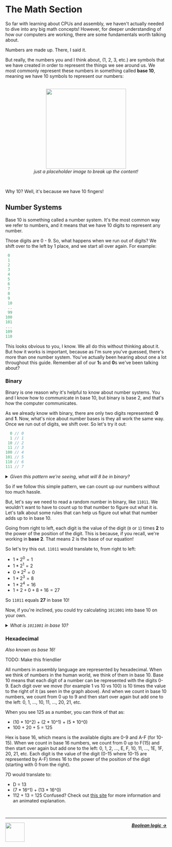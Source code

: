 # The Math Section

So far with learning about CPUs and assembly, we haven't actually needed to dive into any big math concepts! However, for deeper understanding of how our computers are working, there are some fundamentals worth talking about.

Numbers are made up. There, I said it.

But really, the numbers you and I think about, (1, 2, 3, etc.) are symbols that we have created in order to represent the things we see around us. We most commonly represent these numbers in something called **base 10**, meaning we have 10 symbols to represent our numbers:

<p align="center">
  <br />
  <img height="250" src="https://img2.annthegran.com/stockdesign/xlarge/grand_slam_designs/tim215.jpg">
  <br />
  <span>
    <em>
      just a placeholder image to break up the content!
    </em>
  </span>
</p>
<br />

Why 10? Well, it's because we have 10 fingers!

## Number Systems

Base 10 is something called a number system. It's the most common way we refer to numbers, and it means that we have 10 digits to represent any number.

Those digits are 0 - 9. So, what happens when we run out of digits? We shift over to the left by 1 place, and we start all over again. For example:
```js
 0
 1
 2
 3
 4
 5
 6
 7
 8
 9
 10
 ..
 99
100
101
...
109
110
```

This looks obvious to you, I know. We all do this without thinking about it. But how it works is important, because as I'm sure you've guessed, there's more than one number system. You've actually been hearing about one a lot throughout this guide. Remember all of our **1**s and **0**s we've been talking about?

### Binary

Binary is one reason why it's helpful to know about number systems. You and I know how to communicate in base 10, but binary is base 2, and that's how the computer communicates.

As we already know with binary, there are only two digits represented: **0** and **1**. Now, what's nice about number bases is they all work the same way. Once we run out of digits, we shift over. So let's try it out:

```js
  0 // 0
  1 // 1
 10 // 2
 11 // 3
100 // 4
101 // 5
110 // 6
111 // 7
```

<details>
<summary><i>Given this pattern we're seeing, what will 8 be in binary?</i></summary>
<br />
<i>Since we've run out of digits to use, we have to shift 1 place over. 8 in binary is `1000`.</i>
</details>

So if we follow this simple pattern, we can count up our numbers without too much hassle.

But, let's say we need to read a random number in binary, like `11011`. We wouldn't want to have to count up to that number to figure out what it is. Let's talk about some rules that can help us figure out what that number adds up to in base 10.

Going from right to left, each digit is the value of the digit (`0` or `1`) times **2** to the power of the position of the digit. This is because, if you recall, we're working in **base 2**. That means 2 is the base of our equation!

So let's try this out. `11011` would translate to, from right to left:

- $1 * 2^0 = 1$
- $1 * 2^1 = 2$
- $0 * 2^2 = 0$
- $1 * 2^3 = 8$
- $1 * 2^4 = 16$
- $1 + 2 + 0 + 8 + 16 = 27$

So `11011` equals **27** in base 10!

Now, if you're inclined, you could try calculating `1011001` into base 10 on your own.

<details>
<summary><i>What is <code>1011001</code> in base 10?</i></summary>
<br />
<i>
As a reminder, we're calculating from right to left.

- $1 * 2^0 = 1$
- $0 * 2^1 = 0$
- $0 * 2^2 = 0$
- $1 * 2^3 = 8$
- $1 * 2^4 = 16$
- $0 * 2^5 = 0$
- $1 * 2^6 = 64$
- $1 + 0 + 0 + 8 + 16 + 0 + 64 = 89$

So `1011001` is 89 in base 10.
</i>
</details>

### Hexadecimal
  _Also known as base 16!_

TODO: Make this friendlier

All numbers in assembly language are represented by hexadecimal.
When we think of numbers in the human world, we think of them in base 10. Base 10 means that each digit of a number can be represented with the digits 0-9. Each digit over we move (for example 1 vs 10 vs 100) is 10 times the value to the right of it (as seen in the graph above). And when we count in base 10 numbers, we count from 0 up to 9 and then start over again but add one to the left: 0, 1, ..., 10, 11, ..., 20, 21, etc.

When you see 125 as a number, you can think of that as:

- (10 * 10^2) + (2 * 10^1) + (5 * 10^0)
- 100 + 20 + 5 = 125

Hex is base 16, which means is the available digits are 0-9 and A-F (for 10-15).  When we count in base 16 numbers, we count from 0 up to F(15) and then start over again but add one to the left: 0, 1, 2, ..., E, F, 10, 11, ..., 1E, 1F, 20, 21, etc. Each digit is the value of the digit (0-15 where 10-15 are represented by A-F) times 16 to the power of the position of the digit (starting with 0 from the right).

7D would translate to:

- D = 13
- (7 * 16^1) + (13 * 16^0)
- 112 + 13 = 125
Confused? Check out [this site](https://www.mathsisfun.com/binary-number-system.html) for more information and an animated explanation.

<br />

---

<a href="/guide/writing-code/uppercaser.md">
  <picture>
    <source media="(prefers-color-scheme: dark)" srcset="https://cloud-5aq8uo1rv-hack-club-bot.vercel.app/0backd.png">
    <img align="left" width="60" src="https://cloud-5v3nvbscw-hack-club-bot.vercel.app/0backl.png" />
  </picture>
</a>

<p align="right">
  <em>
    <b>
      <a href="/guide/math/boolean-logic.md">
        Boolean logic →
      </a>
    </b>
  </em>
</p>
